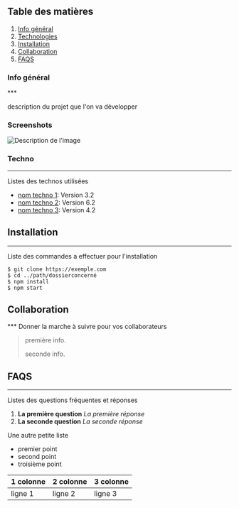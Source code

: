 ## Table des matières <!-- titre de niveau 2 car 2 # soit h2-->
1. [Info général](#info-général) <!-- (#...) Ancre lien vers notre info Général -->
2. [Technologies](#technologie)
3. [Installation](#installation)
4. [Collaboration](#collaboration)
5. [FAQS](#faqs)

### Info général <!-- titre de niveau 3 car 3 # soit h3-->
*** <!-- Ligne de séparation horizontale -->

description du projet que l'on va développer
### Screenshots
![Description de l'image](https://images.ctfassets.net/hrltx12pl8hq/28ECAQiPJZ78hxatLTa7Ts/2f695d869736ae3b0de3e56ceaca3958/free-nature-images.jpg?fit=fill&w=1200&h=630) <!-- création d'un lien -->

### Techno 
*** 
Listes des technos utilisées
* [nom techno 1](https://www.techno1.com): Version 3.2 <!-- Liste non ordonnée et lien externe -->
* [nom techno 2](https://www.techno2.com): Version 6.2
* [nom techno 3](https://www.techno3.com): Version 4.2

## Installation
***
Liste des commandes a effectuer pour l'installation 
```
$ git clone https://exemple.com
$ cd ../path/dossierconcerné 
$ npm install
$ npm start
``` 

## Collaboration
*** Donner la marche à suivre pour vos collaborateurs
> première info. <!-- Citation -->
> 
> seconde info.

## FAQS 
***
Listes des questions fréquentes et réponses
1. **La première question**   <!-- mettre en gras -->
_La première réponse_ <!-- mettre en italique -->
2. **La seconde question** 
_La seconde réponse_ 

Une autre petite liste
* premier point
* second point 
* troisième point

|1 colonne|2 colonne|3 colonne|
|---------|---------|---------|
| ligne 1 | ligne 2 | ligne 3 |